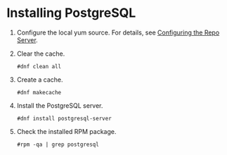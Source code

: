 # Installing PostgreSQL<a name="EN-US_TOPIC_0230050747"></a>

1.  Configure the local yum source. For details, see  [Configuring the Repo Server](configuring-the-repo-server.md).
2.  Clear the cache.

    ```
    #dnf clean all
    ```

3.  Create a cache.

    ```
    #dnf makecache
    ```

4.  Install the PostgreSQL server.

    ```
    #dnf install postgresql-server
    ```

5.  Check the installed RPM package.

    ```
    #rpm -qa | grep postgresql
    ```


